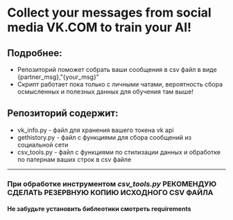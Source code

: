 # Collect your messages from social media VK.COM to train your AI!
## Подробнее:
- Репозиторий поможет собрать ваши сообщения в csv файл в виде {partner_msg},"{your_msg}"
- Скрипт работает пока только с личными чатами, вероятность сбора осмысленных и полезных данных для обучения там выше!

## Репозиторий содержит:
- vk_info.py - файл для хранения вашего токена vk api
- gethistory.py - файл с функциями для сбора сообщений из социальной сети
- csv_tools.py - файл с функциями по стилизации данных и обработке по патернам ваших строк в csv файле

---
### При обработке инструментом *csv_tools.py* **РЕКОМЕНДУЮ СДЕЛАТЬ РЕЗЕРВНУЮ КОПИЮ ИСХОДНОГО CSV ФАЙЛА** 

#### Не забудьте установить библеотики смотреть requirements

